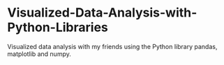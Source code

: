# Visualized-Data-Analysis-with-Python-Libraries
 Visualized data analysis with my friends using the Python library pandas, matplotlib and numpy.
